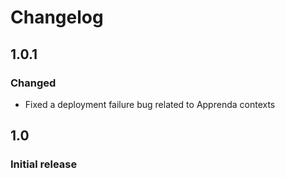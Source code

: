 # Changelog

## 1.0.1
### Changed
* Fixed a deployment failure bug related to Apprenda contexts

## 1.0
### Initial release